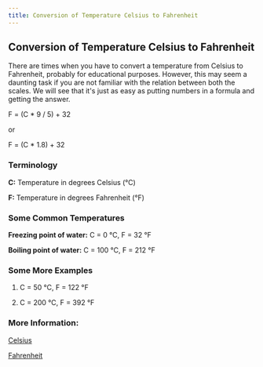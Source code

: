 ```yaml
---
title: Conversion of Temperature Celsius to Fahrenheit
---
```

## Conversion of Temperature Celsius to Fahrenheit
There are times when you have to convert a temperature from Celsius to Fahrenheit, probably for educational purposes. However, this may seem a daunting task if you are not familiar with the relation between both the scales. We will see that it's just as easy as putting numbers in a formula and getting the answer.

F = (C * 9 / 5) + 32

or

F = (C * 1.8) + 32

### Terminology
**C:** Temperature in degrees Celsius (°C)

**F:** Temperature in degrees Fahrenheit (°F)

### Some Common Temperatures
**Freezing point of water:** C = 0 °C, F = 32 °F

**Boiling point of water:** C = 100 °C, F = 212 °F

### Some More Examples
1. C = 50 °C, F = 122 °F

2. C = 200 °C, F = 392 °F

### More Information:
[Celsius](https://en.wikipedia.org/wiki/Celsius)

[Fahrenheit](https://en.wikipedia.org/wiki/Fahrenheit)
